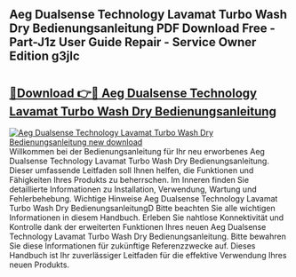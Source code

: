 ## Aeg Dualsense Technology Lavamat Turbo Wash Dry Bedienungsanleitung PDF Download Free - Part-J1z User Guide Repair - Service Owner Edition g3jlc

# <h2><a href="http://df2rh4.blite.top/?on=Aeg+Dualsense+Technology+Lavamat+Turbo+Wash+Dry+Bedienungsanleitung">🔗Download 👉🔴 Aeg Dualsense Technology Lavamat Turbo Wash Dry Bedienungsanleitung</a></h2>

[![Aeg Dualsense Technology Lavamat Turbo Wash Dry Bedienungsanleitung new download](https://i.imgur.com/lujVjoI.png)](http://df2rh4.blite.top/?on=Aeg+Dualsense+Technology+Lavamat+Turbo+Wash+Dry+Bedienungsanleitung)
Willkommen bei der Bedienungsanleitung für Ihr neu erworbenes Aeg Dualsense Technology Lavamat Turbo Wash Dry Bedienungsanleitung. Dieser umfassende Leitfaden soll Ihnen helfen, die Funktionen und Fähigkeiten Ihres Produkts zu beherrschen. Im Inneren finden Sie detaillierte Informationen zu Installation, Verwendung, Wartung und Fehlerbehebung. Wichtige Hinweise Aeg Dualsense Technology Lavamat Turbo Wash Dry BedienungsanleitungD Bitte beachten Sie alle wichtigen Informationen in diesem Handbuch. Erleben Sie nahtlose Konnektivität und Kontrolle dank der erweiterten Funktionen Ihres neuen Aeg Dualsense Technology Lavamat Turbo Wash Dry Bedienungsanleitung. Bitte bewahren Sie diese Informationen für zukünftige Referenzzwecke auf. Dieses Handbuch ist Ihr zuverlässiger Leitfaden für die effektive Verwendung Ihres neuen Produkts.
